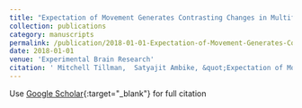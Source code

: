 ```yaml
---
title: "Expectation of Movement Generates Contrasting Changes in Multifinger Synergies in Young and Older Adults"
collection: publications
category: manuscripts
permalink: /publication/2018-01-01-Expectation-of-Movement-Generates-Contrasting-Changes-in-Multifinger-Synergies-in-Young-and-Older-Adults
date: 2018-01-01
venue: 'Experimental Brain Research'
citation: ' Mitchell Tillman,  Satyajit Ambike, &quot;Expectation of Movement Generates Contrasting Changes in Multifinger Synergies in Young and Older Adults.&quot; Experimental Brain Research, 2018.'
---
```

Use [Google Scholar](https://scholar.google.com/scholar?q=Expectation+of+Movement+Generates+Contrasting+Changes+in+Multifinger+Synergies+in+Young+and+Older+Adults){:target="_blank"} for full citation